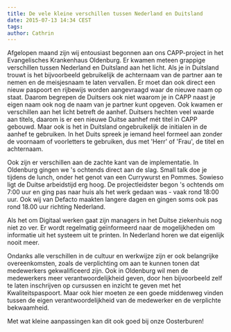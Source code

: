 ```yaml
---
title: De vele kleine verschillen tussen Nederland en Duitsland
date: 2015-07-13 14:34 CEST
tags:
author: Cathrin
---
```


Afgelopen maand zijn wij entousiast begonnen aan ons CAPP-project in het Evangelisches Krankenhaus Oldenburg. Er kwamen meteen grappige verschillen tussen Nederland en Duitsland aan het licht. Als je in Duitsland trouwt is het bijvoorbeeld gebruikelijk de achternaam van de partner aan te nemen en de meisjesnaam te laten vervallen. Er moet dan ook direct een nieuw paspoort en rijbewijs worden aangevraagd waar de nieuwe naam op staat. Daarom begrepen de Duitsers ook niet waarom je in CAPP naast je eigen naam ook nog de naam van je partner kunt opgeven. Ook kwamen er verschillen aan het licht betreft de aanhef. Duitsers hechten veel waarde aan titels, daarom is er een nieuwe Duitse aanhef mét titel in CAPP gebouwd. Maar ook is het in Duitsland ongebruikelijk de initialen in de aanhef te gebruiken. In het Duits spreek je iemand heel formeel aan zonder de voornaam of voorletters te gebruiken, dus met 'Herr' of 'Frau', de titel en achternaam.

Ook zijn er verschillen aan de zachte kant van de implementatie. In Oldenburg gingen we 's ochtends direct aan de slag. Small talk doe je tijdens de lunch, onder het genot van een Currywurst en Pommes. Sowieso ligt de Duitse arbeidstijd erg hoog. De projectleidster begon 's ochtends om 7:00 uur en ging pas naar huis als het werk gedaan was - vaak rond 18:00 uur.
Ook wij van Defacto maakten langere dagen en gingen soms ook pas rond 18.00 uur richting Nederland.

Als het om Digitaal werken gaat zijn managers in het Duitse ziekenhuis nog niet zo ver. Er wordt regelmatig geïnformeerd naar de mogelijkheden om informatie uit het systeem uit te printen. In Nederland horen we dat eigenlijk nooit meer.

Ondanks alle verschillen in de cultuur en werkwijze zijn er ook belangrijke overeenkomsten, zoals de verplichting om aan te kunnen tonen dat medewerkers gekwalificeerd zijn. Ook in Oldenburg wil men de medewerkers meer verantwoordelijkheid geven, door hen bijvoorbeeld zelf te laten inschrijven op cursussen en inzicht te geven met het Kwaliteitspaspoort. Maar ook hier moeten ze een goede middenweg vinden tussen de eigen verantwoordelijkheid van de medewerker en de verplichte bekwaamheid.

Met wat kleine aanpassingen kan dit ook goed bij onze Oosterburen!
